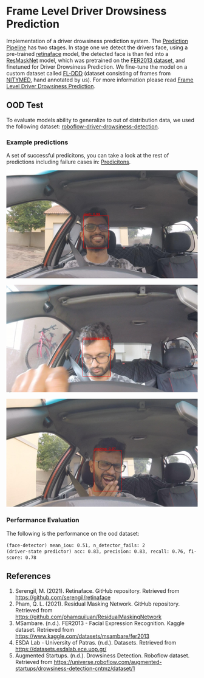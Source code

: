 # Frame Level Driver Drowsiness Prediction

Implementation of a driver drowsiness prediction system. The [Prediction Pipeline](./pred_pipeline.py) has two stages. In stage one we detect the drivers face, using a pre-trained [retinaface](https://github.com/serengil/retinaface) model, the detected face is than fed into a [ResMaskNet](https://github.com/phamquiluan/ResidualMaskingNetwork) model, which was pretrained on the [FER2013 dataset](https://www.kaggle.com/datasets/msambare/fer2013), and finetuned for Driver Drowsiness Prediction. We fine-tune the model on a custom dataset called [FL-DDD](./data/README.md) (dataset consisting of frames from [NITYMED](https://datasets.esdalab.ece.uop.gr/), hand annotated by us). For more information please read [Frame Level Driver Drowsiness Prediction](./report.pdf).

## OOD Test

To evaluate models ability to generalize to out of distribution data, we used the following dataset: [roboflow-driver-drowsiness-detection](https://universe.roboflow.com/augmented-startups/drowsiness-detection-cntmz/dataset/1). 

### Example predictions

A set of successful predicitons, you can take a look at the rest of predictions including failure cases in: [Predicitons](./data/ood/preds/).

![Alert](./data/ood/preds/GOPR0492_MP4-207_jpg.rf.59da258fa102fe24e305e0c1dbe869eb.jpg)

![Microsleep](./data/ood/preds/GOPR0492_MP4-117_jpg.rf.93aa7b9daec5cc05c1b082625bb00846.jpg)

![Yawn](./data/ood/preds/GOPR0492_MP4-284_jpg.rf.a82162fe42f48ceeed52ebf3bae6785f.jpg)

### Performance Evaluation

The following is the performance on the ood dataset:

```
(face-detector) mean_iou: 0.51, n_detector_fails: 2
(driver-state predictor) acc: 0.83, precision: 0.83, recall: 0.76, f1-score: 0.78
```

## References

1. Serengil, M. (2021). Retinaface. GitHub repository. Retrieved from https://github.com/serengil/retinaface
2. Pham, Q. L. (2021). Residual Masking Network. GitHub repository. Retrieved from https://github.com/phamquiluan/ResidualMaskingNetwork
3. MSambare. (n.d.). FER2013 - Facial Expression Recognition. Kaggle dataset. Retrieved from https://www.kaggle.com/datasets/msambare/fer2013
4. ESDA Lab - University of Patras. (n.d.). Datasets. Retrieved from https://datasets.esdalab.ece.uop.gr/
5. Augmented Startups. (n.d.). Drowsiness Detection. Roboflow dataset. Retrieved from https://universe.roboflow.com/augmented-startups/drowsiness-detection-cntmz/dataset/1
